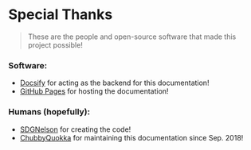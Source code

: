 # Special Thanks

> These are the people and open-source software that made this project possible!

### Software:

* [Docsify](https://docsify.js.org/) for acting as the backend for this documentation!
* [GitHub Pages](https://pages.github.com/) for hosting the documentation!

### Humans (hopefully):

* [SDGNelson](https://github.com/SDGNelson) for creating the code!
* [ChubbyQuokka](https://github.com/ChubbyQuokka) for maintaining this documentation since Sep. 2018!
